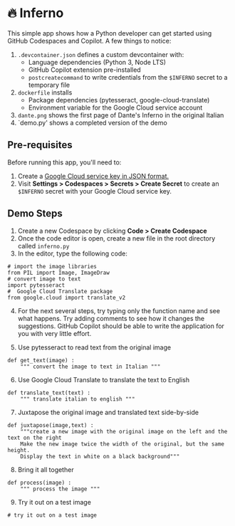 # 🔥 Inferno

This simple app shows how a Python developer can get started using GitHub Codespaces and Copilot. A few things to notice:

1. `.devcontainer.json` defines a custom devcontainer with:
    * Language dependencies (Python 3, Node LTS)
    * GitHub Copilot extension pre-installed
    * `postcreatecommand` to write credentials from the `$INFERNO` secret to a temporary file
2. `dockerfile` installs
    * Package dependencies (pytesseract, google-cloud-translate)
    * Environment variable for the Google Cloud service account
3. `dante.png` shows the first page of Dante's Inferno in the original Italian 
4. `demo.py' shows a completed version of the demo

## Pre-requisites
Before running this app, you'll need to:

1. Create a [Google Cloud service key in JSON format.](https://cloud.google.com/docs/authentication/production#cloud-console)
2. Visit **Settings > Codespaces > Secrets > Create Secret** to create an `$INFERNO` secret with your Google Cloud service key.

## Demo Steps

1. Create a new Codespace by clicking **Code > Create Codespace**
2. Once the code editor is open, create a new file in the root directory called `inferno.py`
3. In the editor, type the following code:
```
# import the image libraries
from PIL import Image, ImageDraw
# convert image to text
import pytesseract
#  Google Cloud Translate package
from google.cloud import translate_v2
```

4. For the next several steps, try typing only the function name and see what happens. Try adding comments to see how it changes the suggestions. GitHub Copilot should be able to write the application for you with very little effort.

5. Use pytesseract to read text from the original image
```
def get_text(image) :
    """ convert the image to text in Italian """
```

6. Use Google Cloud Translate to translate the text to English
```
def translate_text(text) :
    """ translate italian to english """
```

7. Juxtapose the original image and translated text side-by-side
```
def juxtapose(image,text) :
    """create a new image with the original image on the left and the text on the right
    Make the new image twice the width of the original, but the same height.
    Display the text in white on a black background"""
```

8. Bring it all together
```
def process(image) :
    """ process the image """
```

9. Try it out on a test image
```
# try it out on a test image
```